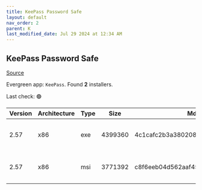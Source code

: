 ```yaml
---
title: KeePass Password Safe
layout: default
nav_order: 2
parent: K
last_modified_date: Jul 29 2024 at 12:34 AM
---
```


## KeePass Password Safe

[Source](https://keepass.info/)

Evergreen app: `KeePass`. Found **2** installers.

Last check: 🟢

| Version | Architecture | Type | Size    | Md5                              | URI                                                                                                                                                                                        |
| ------- | ------------ | ---- | ------- | -------------------------------- | ------------------------------------------------------------------------------------------------------------------------------------------------------------------------------------------ |
| 2.57    | x86          | exe  | 4399360 | 4c1cafc2b3a380208548620a3d53dbba | [https://psychz.dl.sourceforge.net/project/keepass/KeePass%202.x/2.57/KeePass-2.57-Setup.exe](https://psychz.dl.sourceforge.net/project/keepass/KeePass%202.x/2.57/KeePass-2.57-Setup.exe) |
| 2.57    | x86          | msi  | 3771392 | c8f6eeb04d562aaf45fba3fee8c75406 | [https://psychz.dl.sourceforge.net/project/keepass/KeePass%202.x/2.57/KeePass-2.57.msi](https://psychz.dl.sourceforge.net/project/keepass/KeePass%202.x/2.57/KeePass-2.57.msi)             |
